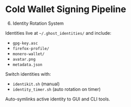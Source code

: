 # Cold Wallet Signing Pipeline

6. Identity Rotation System

Identities live at `~/.ghost_identities/` and include:
- `gpg-key.asc`
- `firefox-profile/`
- `monero-wallet/`
- `avatar.png`
- `metadata.json`

Switch identities with:
- `identikit.sh` (manual)
- `identity_timer.sh` (auto rotation on timer)

Auto-symlinks active identity to GUI and CLI tools.